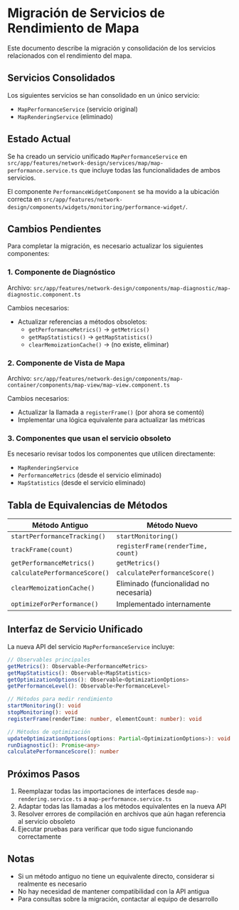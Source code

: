 # Migración de Servicios de Rendimiento de Mapa

Este documento describe la migración y consolidación de los servicios relacionados con el rendimiento del mapa.

## Servicios Consolidados

Los siguientes servicios se han consolidado en un único servicio:

- `MapPerformanceService` (servicio original)
- `MapRenderingService` (eliminado)

## Estado Actual

Se ha creado un servicio unificado `MapPerformanceService` en `src/app/features/network-design/services/map/map-performance.service.ts` que incluye todas las funcionalidades de ambos servicios.

El componente `PerformanceWidgetComponent` se ha movido a la ubicación correcta en `src/app/features/network-design/components/widgets/monitoring/performance-widget/`.

## Cambios Pendientes

Para completar la migración, es necesario actualizar los siguientes componentes:

### 1. Componente de Diagnóstico

Archivo: `src/app/features/network-design/components/map-diagnostic/map-diagnostic.component.ts`

Cambios necesarios:
- Actualizar referencias a métodos obsoletos:
  - `getPerformanceMetrics()` → `getMetrics()`
  - `getMapStatistics()` → `getMapStatistics()`
  - `clearMemoizationCache()` → (no existe, eliminar)

### 2. Componente de Vista de Mapa

Archivo: `src/app/features/network-design/components/map-container/components/map-view/map-view.component.ts`

Cambios necesarios:
- Actualizar la llamada a `registerFrame()` (por ahora se comentó)
- Implementar una lógica equivalente para actualizar las métricas

### 3. Componentes que usan el servicio obsoleto

Es necesario revisar todos los componentes que utilicen directamente:
- `MapRenderingService`
- `PerformanceMetrics` (desde el servicio eliminado)
- `MapStatistics` (desde el servicio eliminado)

## Tabla de Equivalencias de Métodos

| Método Antiguo | Método Nuevo |
|----------------|--------------|
| `startPerformanceTracking()` | `startMonitoring()` |
| `trackFrame(count)` | `registerFrame(renderTime, count)` |
| `getPerformanceMetrics()` | `getMetrics()` |
| `calculatePerformanceScore()` | `calculatePerformanceScore()` |
| `clearMemoizationCache()` | Eliminado (funcionalidad no necesaria) |
| `optimizeForPerformance()` | Implementado internamente |

## Interfaz de Servicio Unificado

La nueva API del servicio `MapPerformanceService` incluye:

```typescript
// Observables principales
getMetrics(): Observable<PerformanceMetrics>
getMapStatistics(): Observable<MapStatistics>
getOptimizationOptions(): Observable<OptimizationOptions>
getPerformanceLevel(): Observable<PerformanceLevel>

// Métodos para medir rendimiento
startMonitoring(): void
stopMonitoring(): void
registerFrame(renderTime: number, elementCount: number): void

// Métodos de optimización
updateOptimizationOptions(options: Partial<OptimizationOptions>): void
runDiagnostic(): Promise<any>
calculatePerformanceScore(): number
```

## Próximos Pasos

1. Reemplazar todas las importaciones de interfaces desde `map-rendering.service.ts` a `map-performance.service.ts`
2. Adaptar todas las llamadas a los métodos equivalentes en la nueva API
3. Resolver errores de compilación en archivos que aún hagan referencia al servicio obsoleto
4. Ejecutar pruebas para verificar que todo sigue funcionando correctamente

## Notas

- Si un método antiguo no tiene un equivalente directo, considerar si realmente es necesario
- No hay necesidad de mantener compatibilidad con la API antigua
- Para consultas sobre la migración, contactar al equipo de desarrollo 